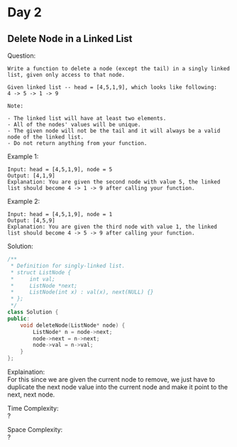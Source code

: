 # Day 2

## Delete Node in a Linked List

Question:  
```
Write a function to delete a node (except the tail) in a singly linked list, given only access to that node.

Given linked list -- head = [4,5,1,9], which looks like following:
4 -> 5 -> 1 -> 9

Note:

- The linked list will have at least two elements.
- All of the nodes' values will be unique.
- The given node will not be the tail and it will always be a valid node of the linked list.
- Do not return anything from your function.
```

Example 1:  
```
Input: head = [4,5,1,9], node = 5
Output: [4,1,9]
Explanation: You are given the second node with value 5, the linked list should become 4 -> 1 -> 9 after calling your function.
```

Example 2:  
```
Input: head = [4,5,1,9], node = 1
Output: [4,5,9]
Explanation: You are given the third node with value 1, the linked list should become 4 -> 5 -> 9 after calling your function.

```

Solution: 

```cpp
/**
 * Definition for singly-linked list.
 * struct ListNode {
 *     int val;
 *     ListNode *next;
 *     ListNode(int x) : val(x), next(NULL) {}
 * };
 */
class Solution {
public:
    void deleteNode(ListNode* node) {
        ListNode* n = node->next;
        node->next = n->next;
        node->val = n->val;
    }
};
```

Explaination:  
For this since we are given the current node to remove, we just have to duplicate the next node value into the current node and make it point to the next, next node.

Time Complexity:  
?

Space Complexity:  
?


